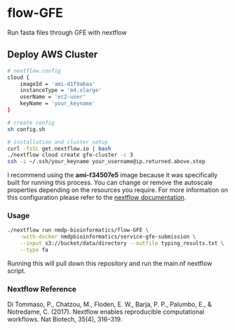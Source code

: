 # flow-GFE
Run fasta files through GFE with nextflow

## Deploy AWS Cluster

```bash
# nextflow.config
cloud {
    imageId = 'ami-d1f9a6aa'
    instanceType = 'm4.xlarge'
    userName = 'ec2-user'
    keyName = 'your_keyname'
}

# create config
sh config.sh

# installation and cluster setup
curl -fsSL get.nextflow.io | bash
./nextflow cloud create gfe-cluster -c 3
ssh -i ~/.ssh/your_keyname your_username@ip.returned.above.step
```
I recommend using the **ami-f34507e5** image because it was specifically built for running this process. You can change or remove the autoscale properties depending on the resources you require. For more information on this configuration please refer to the [nextflow documentation](https://www.nextflow.io/docs/latest/awscloud.html).

### Usage
```bash
./nextflow run nmdp-bioinformatics/flow-GFE \
 	-with-docker nmdpbioinformatics/service-gfe-submission \
    --input s3://bucket/data/directory --outfile typing_results.txt \
    --type fa
```
Running this will pull down this repository and run the main.nf nextflow script. 

### Nextflow Reference
Di Tommaso, P., Chatzou, M., Floden, E. W., Barja, P. P., Palumbo, E., & Notredame, C. (2017). Nextflow enables reproducible computational workflows. Nat Biotech, 35(4), 316–319. 